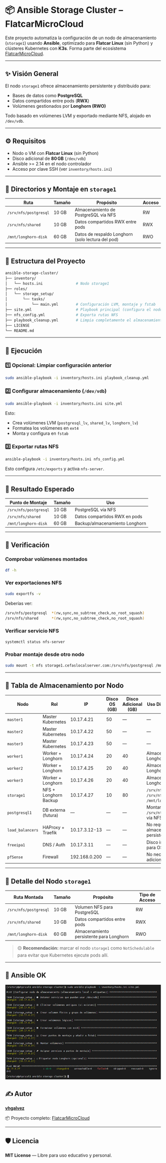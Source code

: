 # 📦 Ansible Storage Cluster – FlatcarMicroCloud

Este proyecto automatiza la configuración de un nodo de almacenamiento (`storage1`) usando **Ansible**, optimizado para **Flatcar Linux** (sin Python) y clústeres Kubernetes con **K3s**. Forma parte del ecosistema [FlatcarMicroCloud](https://github.com/vhgalvez/FlatcarMicroCloud).

---

## ✨ Visión General

El nodo `storage1` ofrece almacenamiento persistente y distribuido para:

- Bases de datos como **PostgreSQL**
- Datos compartidos entre pods (**RWX**)
- Volúmenes gestionados por **Longhorn (RWO)**

Todo basado en volúmenes LVM y exportado mediante NFS, alojado en `/dev/vdb`.

---

## ⚙️ Requisitos

- Nodo o VM con **Flatcar Linux** (sin Python)
- Disco adicional de **80 GB** (`/dev/vdb`)
- Ansible >= 2.14 en el nodo controlador
- Acceso por clave SSH (ver `inventory/hosts.ini`)

---

## 📁 Directorios y Montaje en `storage1`

| Ruta                    | Tamaño | Propósito                                | Acceso  |
|-------------------------|--------|------------------------------------------|---------|
| `/srv/nfs/postgresql`   | 10 GB  | Almacenamiento de PostgreSQL vía NFS     | RW      |
| `/srv/nfs/shared`       | 10 GB  | Datos compartidos RWX entre pods         | RWX     |
| `/mnt/longhorn-disk`    | 60 GB  | Datos de respaldo Longhorn (solo lectura del pod) | RWO     |

---

## 📂 Estructura del Proyecto

```bash
ansible-storage-cluster/
├── inventory/
│   └── hosts.ini               # Nodo storage1
├── roles/
│   └── storage_setup/
│       └── tasks/
│           └── main.yml        # Configuración LVM, montaje y fstab
├── site.yml                    # Playbook principal (configura el nodo)
├── nfs_config.yml              # Exporta rutas NFS
├── playbook_cleanup.yml        # Limpia completamente el almacenamiento
├── LICENSE
└── README.md
```

---

## 🚀 Ejecución

### 1️⃣ Opcional: Limpiar configuración anterior

```bash
sudo ansible-playbook -i inventory/hosts.ini playbook_cleanup.yml
```

### 2️⃣ Configurar almacenamiento (`/dev/vdb`)

```bash
sudo ansible-playbook -i inventory/hosts.ini site.yml
```

Esto:

- Crea volúmenes LVM (`postgresql_lv`, `shared_lv`, `longhorn_lv`)
- Formatea los volúmenes en `ext4`
- Monta y configura en `fstab`

### 3️⃣ Exportar rutas NFS

```bash
ansible-playbook -i inventory/hosts.ini nfs_config.yml
```

Esto configura `/etc/exports` y activa `nfs-server`.

---

## 📌 Resultado Esperado

| Punto de Montaje         | Tamaño | Uso                                     |
|--------------------------|--------|------------------------------------------|
| `/srv/nfs/postgresql`    | 10 GB  | PostgreSQL vía NFS                       |
| `/srv/nfs/shared`        | 10 GB  | Datos compartidos RWX en pods            |
| `/mnt/longhorn-disk`     | 60 GB  | Backup/almacenamiento Longhorn           |

---

## 🧪 Verificación

### Comprobar volúmenes montados

```bash
df -h
```

### Ver exportaciones NFS

```bash
sudo exportfs -v
```

Deberías ver:

```bash
/srv/nfs/postgresql  *(rw,sync,no_subtree_check,no_root_squash)
/srv/nfs/shared      *(rw,sync,no_subtree_check,no_root_squash)
```

### Verificar servicio NFS

```bash
systemctl status nfs-server
```

### Probar montaje desde otro nodo

```bash
sudo mount -t nfs storage1.cefaslocalserver.com:/srv/nfs/postgresql /mnt
```

---

## 🧱 Tabla de Almacenamiento por Nodo

| Nodo         | Rol                     | IP           | Disco OS (GB) | Disco Adicional (GB) | Uso Disco Adicional                                             |
|--------------|--------------------------|--------------|---------------|-----------------------|------------------------------------------------------------------|
| `master1`    | Master Kubernetes        | 10.17.4.21   | 50            | —                     | —                                                                |
| `master2`    | Master Kubernetes        | 10.17.4.22   | 50            | —                     | —                                                                |
| `master3`    | Master Kubernetes        | 10.17.4.23   | 50            | —                     | —                                                                |
| `worker1`    | Worker + Longhorn        | 10.17.4.24   | 20            | 40                    | Almacenamiento Longhorn (RWO)                                   |
| `worker2`    | Worker + Longhorn        | 10.17.4.25   | 20            | 40                    | Almacenamiento Longhorn (RWO)                                   |
| `worker3`    | Worker + Longhorn        | 10.17.4.26   | 20            | 40                    | Almacenamiento Longhorn (RWO)                                   |
| `storage1`   | NFS + Longhorn Backup    | 10.17.4.27   | 10            | 80                    | `/srv/nfs/postgresql`, `/srv/nfs/shared`, `/mnt/longhorn-disk` |
| `postgresql1`| DB externa (futura)      | —            | —             | —                     | Montará `/srv/nfs/postgresql` vía NFS                           |
| `load_balancers` | HAProxy + Traefik   | 10.17.3.12-13| —             | —                     | No requiere almacenamiento persistente                          |
| `freeipa1`   | DNS / Auth               | 10.17.3.11   | —             | —                     | Disco interno mínimo para OS                                    |
| `pfSense`    | Firewall                 | 192.168.0.200| —             | —                     | No necesita discos adicionales                                  |

---

## 📌 Detalle del Nodo `storage1`

| Ruta Montada          | Tamaño | Propósito                                 | Tipo de Acceso |
|------------------------|--------|-------------------------------------------|----------------|
| `/srv/nfs/postgresql`  | 10 GB  | Volumen NFS para PostgreSQL               | RW             |
| `/srv/nfs/shared`      | 10 GB  | Datos compartidos entre pods              | RWX            |
| `/mnt/longhorn-disk`   | 60 GB  | Almacenamiento persistente para Longhorn  | RWO            |

> 🟡 **Recomendación:** marcar el nodo `storage1` como `NotSchedulable` para evitar que Kubernetes ejecute pods allí.

---

## 📸 Ansible OK

![Ansible OK](storage.png)

## ✍️ Autor

[**vhgalvez**](https://github.com/vhgalvez)

📦 Proyecto completo: [FlatcarMicroCloud](https://github.com/vhgalvez/FlatcarMicroCloud)

---

## 🛡️ Licencia

**MIT License** — Libre para uso educativo y personal.

